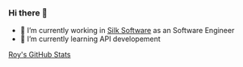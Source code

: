 ### Hi there 👋

- 🔭 I’m currently working in [Silk Software](https://www.silksoftware.com/) as an Software Engineer
- 🌱 I’m currently learning API developement

[Roy's GitHub Stats](https://github-readme-stats.vercel.app/api?username=RoyGRT)
<!--
**RoyGRT/RoyGRT** is a ✨ _special_ ✨ repository because its `README.md` (this file) appears on your GitHub profile.

Here are some ideas to get you started:



-->
